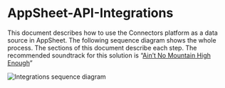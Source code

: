 # AppSheet-API-Integrations

This document describes how to use the Connectors platform as a data source in AppSheet. The following sequence diagram shows the whole process. The sections of this document describe each step. The recommended soundtrack for this solution is “[Ain’t No Mountain High Enough](https://youtu.be/-C_3eYj-pOM)”

![Integrations sequence diagram](Images/sequence.png)
